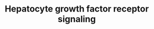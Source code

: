 ---
annotations:
- type: Pathway Ontology
  value: Rho/Rac/Cdc42 mediated signaling pathway
- type: Pathway Ontology
  value: scatter factor/hepatocyte growth factor signaling pathway
- type: Cell Type Ontology
  value: hepatocyte
authors:
- MaintBot
- Lindarieswijk
- L Dupuis
- Eweitz
- DeSl
description: 'Signaling pathway of the Hepatocyte Growth Factor Receptor (Homo sapiens)
  also know as C-Met. The C-Met activation results in the stimulation of a variety
  of intracellular signalling pathways, which regulate several processes such as:
  motility, migration, proliferation and invasion.'
last-edited: 2021-06-02
organisms:
- Gallus gallus
redirect_from:
- /index.php/Pathway:WP810
- /instance/WP810
schema-jsonld:
- '@context': https://schema.org/
  '@id': https://wikipathways.github.io/pathways/WP810.html
  '@type': Dataset
  creator:
    '@type': Organization
    name: WikiPathways
  description: 'Signaling pathway of the Hepatocyte Growth Factor Receptor (Homo sapiens)
    also know as C-Met. The C-Met activation results in the stimulation of a variety
    of intracellular signalling pathways, which regulate several processes such as:
    motility, migration, proliferation and invasion.'
  keywords:
  - PTK2
  - STAT3
  - MAPK1
  - PXN
  - RASA1
  - GRB2
  - FOS
  - ITGA1
  - RAP1B
  - ELK1
  - ITGB1
  - PTK2B
  - CRKL
  - CRK
  - HRAS
  - GAB1
  - JUN
  - MAP2K1
  - MAPK3
  - SRC
  - PAK1
  - SOS1
  - DOCK1
  - Met
  - PTEN
  - RAF1
  - HGF
  - MAP2K2
  - PIK3CA
  - MAPK8
  - PTPN11
  - RAPGEF1
  - RAP1A
  - MAP4K1
  license: CC0
  name: Hepatocyte growth factor receptor signaling
seo: CreativeWork
title: Hepatocyte growth factor receptor signaling
wpid: WP810
---